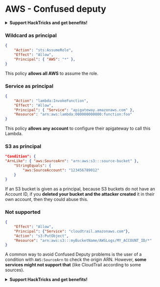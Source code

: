 # AWS - Confused deputy

<details>

<summary><strong>Support HackTricks and get benefits!</strong></summary>

* If you want to see your **company advertised in HackTricks** or if you want access to the **latest version of the PEASS or download HackTricks in PDF** Check the [**SUBSCRIPTION PLANS**](https://github.com/sponsors/carlospolop)!
* Get the [**official PEASS & HackTricks swag**](https://peass.creator-spring.com)
* Discover [**The PEASS Family**](https://opensea.io/collection/the-peass-family), our collection of exclusive [**NFTs**](https://opensea.io/collection/the-peass-family)
* **Join the** 💬 [**Discord group**](https://discord.gg/hRep4RUj7f) or the [**telegram group**](https://t.me/peass) or **follow** me on **Twitter** 🐦 [**@carlospolopm**](https://twitter.com/carlospolopm)**.**
* **Share your hacking tricks by submitting PRs to the** [**HackTricks**](https://github.com/carlospolop/hacktricks) and [**HackTricks Cloud**](https://github.com/carlospolop/hacktricks-cloud) github repos.

</details>

### Wildcard as principal

```json
{    
    "Action": "sts:AssumeRole",
    "Effect": "Allow",
    "Principal": { "AWS": "*" },
}
```

This policy **allows all AWS** to assume the role.

### Service as principal

```json
{    
    "Action": "lambda:InvokeFunction",
    "Effect": "Allow",
    "Principal": { "Service": "apigateway.amazonaws.com" },
    "Resource": "arn:aws:lambda:000000000000:function:foo"
}
```

This policy **allows any account** to configure their apigateway to call this Lambda.

### S3 as principal

```json
"Condition": {
"ArnLike": { "aws:SourceArn": "arn:aws:s3:::source-bucket" }, 
    "StringEquals": {
        "aws:SourceAccount": "123456789012"
    }
}
```

If an S3 bucket is given as a principal, because S3 buckets do not have an Account ID, if you **deleted your bucket and the attacker created** it in their own account, then they could abuse this.

### Not supported

```json
{
    "Effect": "Allow",
    "Principal": {"Service": "cloudtrail.amazonaws.com"},
    "Action": "s3:PutObject",
    "Resource": "arn:aws:s3:::myBucketName/AWSLogs/MY_ACCOUNT_ID/*"
}
```

A common way to avoid Confused Deputy problems is the user of a condition with `AWS:SourceArn` to check the origin ARN. However, **some services might not support that** (like CloudTrail according to some sources).

<details>

<summary><strong>Support HackTricks and get benefits!</strong></summary>

* If you want to see your **company advertised in HackTricks** or if you want access to the **latest version of the PEASS or download HackTricks in PDF** Check the [**SUBSCRIPTION PLANS**](https://github.com/sponsors/carlospolop)!
* Get the [**official PEASS & HackTricks swag**](https://peass.creator-spring.com)
* Discover [**The PEASS Family**](https://opensea.io/collection/the-peass-family), our collection of exclusive [**NFTs**](https://opensea.io/collection/the-peass-family)
* **Join the** 💬 [**Discord group**](https://discord.gg/hRep4RUj7f) or the [**telegram group**](https://t.me/peass) or **follow** me on **Twitter** 🐦 [**@carlospolopm**](https://twitter.com/carlospolopm)**.**
* **Share your hacking tricks by submitting PRs to the** [**HackTricks**](https://github.com/carlospolop/hacktricks) and [**HackTricks Cloud**](https://github.com/carlospolop/hacktricks-cloud) github repos.

</details>
